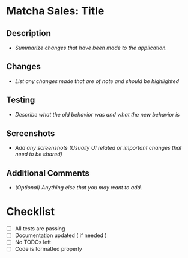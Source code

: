 # Matcha Sales: Title

## Description
- *Summarize changes that have been made to the application.*

## Changes
- *List any changes made that are of note and should be highlighted*

## Testing
- *Describe what the old behavior was and what the new behavior is*

## Screenshots
- *Add any screenshots (Usually UI related or important changes that need to be shared)*

## Additional Comments
- *(Optional) Anything else that you may want to add.*

# Checklist
- [ ] All tests are passing 
- [ ] Documentation updated ( if needed )
- [ ] No TODOs left
- [ ] Code is formatted properly